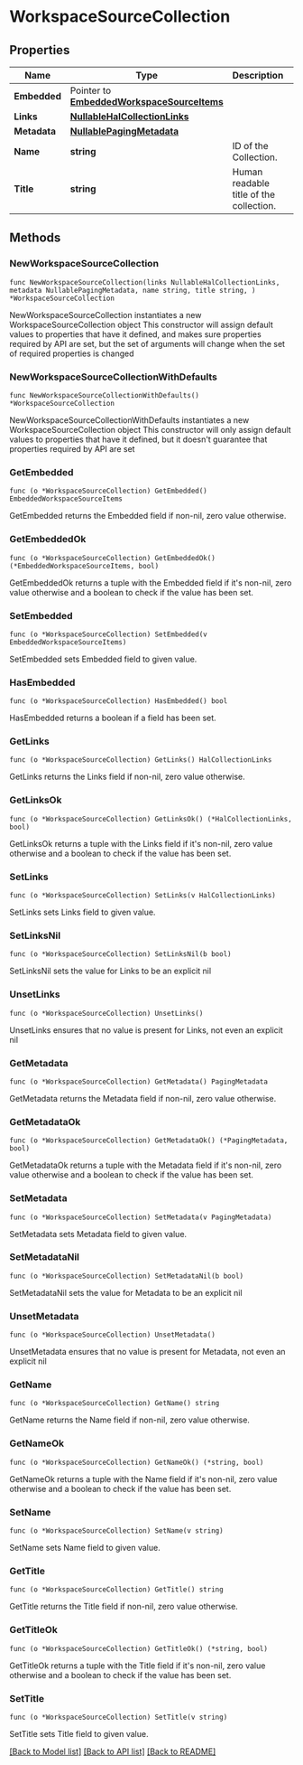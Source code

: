 <!--
Copyright (C) 2020-2023 Arm Limited or its affiliates and Contributors. All rights reserved.
SPDX-License-Identifier: Apache-2.0
-->
# WorkspaceSourceCollection

## Properties

Name | Type | Description | Notes
------------ | ------------- | ------------- | -------------
**Embedded** | Pointer to [**EmbeddedWorkspaceSourceItems**](EmbeddedWorkspaceSourceItems.md) |  | [optional] 
**Links** | [**NullableHalCollectionLinks**](HalCollectionLinks.md) |  | 
**Metadata** | [**NullablePagingMetadata**](PagingMetadata.md) |  | 
**Name** | **string** | ID of the Collection. | [readonly] 
**Title** | **string** | Human readable title of the collection. | [readonly] 

## Methods

### NewWorkspaceSourceCollection

`func NewWorkspaceSourceCollection(links NullableHalCollectionLinks, metadata NullablePagingMetadata, name string, title string, ) *WorkspaceSourceCollection`

NewWorkspaceSourceCollection instantiates a new WorkspaceSourceCollection object
This constructor will assign default values to properties that have it defined,
and makes sure properties required by API are set, but the set of arguments
will change when the set of required properties is changed

### NewWorkspaceSourceCollectionWithDefaults

`func NewWorkspaceSourceCollectionWithDefaults() *WorkspaceSourceCollection`

NewWorkspaceSourceCollectionWithDefaults instantiates a new WorkspaceSourceCollection object
This constructor will only assign default values to properties that have it defined,
but it doesn't guarantee that properties required by API are set

### GetEmbedded

`func (o *WorkspaceSourceCollection) GetEmbedded() EmbeddedWorkspaceSourceItems`

GetEmbedded returns the Embedded field if non-nil, zero value otherwise.

### GetEmbeddedOk

`func (o *WorkspaceSourceCollection) GetEmbeddedOk() (*EmbeddedWorkspaceSourceItems, bool)`

GetEmbeddedOk returns a tuple with the Embedded field if it's non-nil, zero value otherwise
and a boolean to check if the value has been set.

### SetEmbedded

`func (o *WorkspaceSourceCollection) SetEmbedded(v EmbeddedWorkspaceSourceItems)`

SetEmbedded sets Embedded field to given value.

### HasEmbedded

`func (o *WorkspaceSourceCollection) HasEmbedded() bool`

HasEmbedded returns a boolean if a field has been set.

### GetLinks

`func (o *WorkspaceSourceCollection) GetLinks() HalCollectionLinks`

GetLinks returns the Links field if non-nil, zero value otherwise.

### GetLinksOk

`func (o *WorkspaceSourceCollection) GetLinksOk() (*HalCollectionLinks, bool)`

GetLinksOk returns a tuple with the Links field if it's non-nil, zero value otherwise
and a boolean to check if the value has been set.

### SetLinks

`func (o *WorkspaceSourceCollection) SetLinks(v HalCollectionLinks)`

SetLinks sets Links field to given value.


### SetLinksNil

`func (o *WorkspaceSourceCollection) SetLinksNil(b bool)`

 SetLinksNil sets the value for Links to be an explicit nil

### UnsetLinks
`func (o *WorkspaceSourceCollection) UnsetLinks()`

UnsetLinks ensures that no value is present for Links, not even an explicit nil
### GetMetadata

`func (o *WorkspaceSourceCollection) GetMetadata() PagingMetadata`

GetMetadata returns the Metadata field if non-nil, zero value otherwise.

### GetMetadataOk

`func (o *WorkspaceSourceCollection) GetMetadataOk() (*PagingMetadata, bool)`

GetMetadataOk returns a tuple with the Metadata field if it's non-nil, zero value otherwise
and a boolean to check if the value has been set.

### SetMetadata

`func (o *WorkspaceSourceCollection) SetMetadata(v PagingMetadata)`

SetMetadata sets Metadata field to given value.


### SetMetadataNil

`func (o *WorkspaceSourceCollection) SetMetadataNil(b bool)`

 SetMetadataNil sets the value for Metadata to be an explicit nil

### UnsetMetadata
`func (o *WorkspaceSourceCollection) UnsetMetadata()`

UnsetMetadata ensures that no value is present for Metadata, not even an explicit nil
### GetName

`func (o *WorkspaceSourceCollection) GetName() string`

GetName returns the Name field if non-nil, zero value otherwise.

### GetNameOk

`func (o *WorkspaceSourceCollection) GetNameOk() (*string, bool)`

GetNameOk returns a tuple with the Name field if it's non-nil, zero value otherwise
and a boolean to check if the value has been set.

### SetName

`func (o *WorkspaceSourceCollection) SetName(v string)`

SetName sets Name field to given value.


### GetTitle

`func (o *WorkspaceSourceCollection) GetTitle() string`

GetTitle returns the Title field if non-nil, zero value otherwise.

### GetTitleOk

`func (o *WorkspaceSourceCollection) GetTitleOk() (*string, bool)`

GetTitleOk returns a tuple with the Title field if it's non-nil, zero value otherwise
and a boolean to check if the value has been set.

### SetTitle

`func (o *WorkspaceSourceCollection) SetTitle(v string)`

SetTitle sets Title field to given value.



[[Back to Model list]](../README.md#documentation-for-models) [[Back to API list]](../README.md#documentation-for-api-endpoints) [[Back to README]](../README.md)


